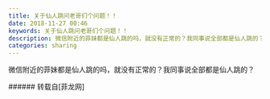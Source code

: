```yaml
---
title: 关于仙人跳问老哥们个问题！！
date: 2018-11-27 00:46
keywords: 关于仙人跳问老哥们个问题！！
description: 微信附近的菲妹都是仙人跳的吗，就没有正常的？我同事说全部都是仙人跳的？
categories: sharing
---
```

<td class="t_f" id="postmessage_2360651">

微信附近的菲妹都是仙人跳的吗，就没有正常的？我同事说全部都是仙人跳的？<img alt="" border="0" class="zoom" data-cf-modified-2f588107ca6286e2453f54ae-="" file="http://www.flw.ph//mobcent//app/data/phiz/default/36.png" id="aimg_j4pfP" lazyloadthumb="1" onclick="" onmouseover="" src="http://www.flw.ph//mobcent//app/data/phiz/default/36.png"/><br/>
</td>
###### 转载自[菲龙网]